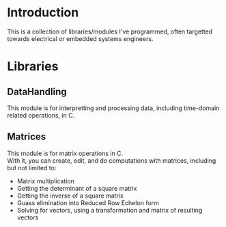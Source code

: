 # Introduction
This is a collection of libraries/modules I've programmed, often targetted towards electrical or embedded systems engineers.
 # Libraries
 ## DataHandling
This module is for interpretting and processing data, including time-domain related operations, in C.

 ## Matrices
 This module is for matrix operations in C.<br>
With it, you can create, edit, and do computations with matrices, including but not limited to:
- Matrix multiplication
- Getting the determinant of a square matrix
- Getting the inverse of a square matrix
- Guass elimination into Reduced Row Echelon form
- Solving for vectors, using a transformation and matrix of resulting vectors